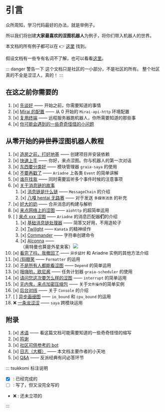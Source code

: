 # 引言

众所周知，学习代码最好的办法，就是举例子。

所以我们将创建**大家最喜欢的涩图机器人**为例子，将你们带入机器人的世界。

本文档的所有例子都可以在 :point_right: [这里](https://github.com/GraiaCommunity/EroEroBot) 找到。

假设文档有一些专有名词不了解，也可以看看[这里](/appendix/terms)。

::: danger 警告一下
这个文档只是社区的一小部分，不是社区的所有。
整个社区真的不全是涩涩人，真的！
:::

## 在这之前你需要的

1. [x] [先谈好](/before/QA) —— 开始之前，你需要知道的事情
2. [x] [Mirai 的配置](/before/install_mirai) —— 从 0 开始的 `Mirai-api-http` 环境配置
3. [x] [复用终端](/before/terminal_multiplexer) —— 远程服务器跑机器人，你所需要知道的那些事
4. [x] [你可能会遇到的一些奇奇怪怪的小问题](/before/troubleshooting)

## 从零开始的~~异世界~~涩图机器人教程

1. [x] [造房之前，打好地基](/guide/create_env) —— 创建项目并安装依赖
2. [x] [快速上手](/guide/hello_ero) —— 你好，来点涩图。你与机器人的第一次对话
3. [x] [东西要分类好](/guide/saya) —— 模块管理器 `graia-saya` 的使用
4. [x] [不要再戳了](/guide/other_event) —— `Ariadne` 上各类 `Event` 的简单讲解
5. [x] [谁在找我](/guide/multi_events) —— 同时需要监听多个事件时候的注意事项
6. [x] [关于消息链的故事](/guide/message_chain)
   1. [x] [消息链是什么链](/guide/message_chain) —— `MessageChain` 的介绍
   2. [x] [八嘎 hentai 无路赛](/guide/multimedia_message) —— 对于发送 `多媒体消息` 的补充
7. [x] [好大的奶](/guide/forward_message) —— 合并消息的构建与解析
8. [x] [来点网络上的涩图](/guide/image_from_internet) —— `aiohttp` 的超简单运用
9. [ ] [来点 xxx 涩图](/guide/message_parser/) —— `Ariadne` 的消息匹配器**们**的介绍
   1. [x] [基础消息链处理器](/guide/message_parser/base_parser) —— 简答又好用，不用造轮子
   2. [x] [Twilight](/guide/message_parser/twilight) —— `Kanata` 的精神续作
   3. [x] [Commander](/guide/message_parser/commander) —— 字符串创建命令
   4. [x] [Alconna](/guide/message_parser/alconna) —— <MoreInfo words="外  星  来  客"><div style="background: var(--vp-c-bg);border:3px solid var(--vp-c-brand)">（奥特曼也算是外星来客）<img src="/images/alien.webp" style="vertical-align:top"/></div></MoreInfo>
10. [x] [看完了吗，我撤回了](/guide/recall_message) —— `异步延时` 和 Ariadne 实例的其他方法介绍
11. [x] [/斜眼笑](/guide/formatter) —— `Formatter` 的运用
12. [x] [不是所有人都能看涩图](/guide/depend) —— `Depend` 的简单运用
13. [x] [哦嗨哟，欧尼酱](/guide/scheduler) —— 任务计划器 `graia-scheduler` 的使用
14. [x] [请问您这次要怎么样的涩图](/guide/interrupt_control) —— `interrupt` 的简单运用
15. [x] [无内鬼，来点加密压缩包](/guide/file_operation) —— 关于`文件操作`的简单实例
16. [x] [后台对线](/guide/console) —— 关于 `Console` 的介绍
17. [ ] [异步画~~涩~~图](/guide/async_exec) —— `io_bound` 和 `cpu_bound` 的运用
18. :x: [一条龙涩涩](#从零开始的异世界涩图机器人教程) —— `saya` 跨模块运用

## 附录

1. [x] [术语](/appendix/terms) —— 看这篇文档可能需要知道的一些奇奇怪怪的缩写
2. [x] [鸣谢](/appendix/credit)
3. [x] [社区可供参考的 bot](/appendix/awesome_bot)
4. [x] [日志（大概）](/appendix/inside_story) —— 本文档主要作者的小天地
5. [x] [Q&A](/appendix/QA) —— 反派经典有问必答环节

::: tsukkomi 标注说明

- [x] : 已经完成的
- [ ] : 写了，但又没完全写的
- :x: : 还未立项的

:::
